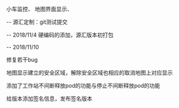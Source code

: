 小车监控、
地图界面显示、

--
源汇定制：git测试提交

--
2018/11/4
硬编码的添加，源汇版本初打包

--
2018/11/10

修复若干bug

地图显示建立的安全区域，解除安全区域也相应的取消地图上对应显示

添加了工作站不间断释放pod的功能与停止不间断释放pod的功能

给版本添加签名信息，发布签名版本
